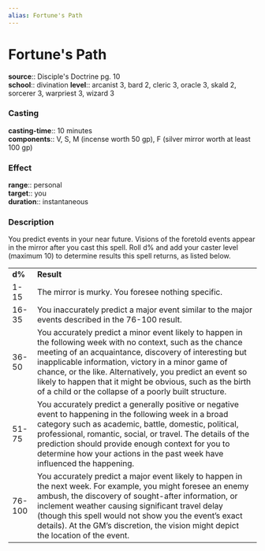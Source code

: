 ```yaml
---
alias: Fortune's Path
---
```


# Fortune's Path 

**source**:: Disciple's Doctrine pg. 10  
**school**:: divination
**level**:: arcanist 3, bard 2, cleric 3, oracle 3, skald 2, sorcerer 3, warpriest 3, wizard 3

### Casting 

**casting-time**:: 10 minutes  
**components**:: V, S, M (incense worth 50 gp), F (silver mirror worth at least 100 gp)

### Effect 

**range**:: personal  
**target**:: you  
**duration**:: instantaneous

### Description 

You predict events in your near future. Visions of the foretold events appear in the mirror after you cast this spell. Roll d% and add your caster level (maximum 10) to determine results this spell returns, as listed below.

|        |                                                                                                                                                                                                                                                                                                                                                                                                                |
|--------|----------------------------------------------------------------------------------------------------------------------------------------------------------------------------------------------------------------------------------------------------------------------------------------------------------------------------------------------------------------------------------------------------------------|
| **d%** | **Result**                                                                                                                                                                                                                                                                                                                                                                                                     |
| 1-15   | The mirror is murky. You foresee nothing specific.                                                                                                                                                                                                                                                                                                                                                             |
| 16-35  | You inaccurately predict a major event similar to the major events described in the 76-100 result.                                                                                                                                                                                                                                                                                                             |
| 36-50  | You accurately predict a minor event likely to happen in the following week with no context, such as the chance meeting of an acquaintance, discovery of interesting but inapplicable information, victory in a minor game of chance, or the like. Alternatively, you predict an event so likely to happen that it might be obvious, such as the birth of a child or the collapse of a poorly built structure. |
| 51-75  | You accurately predict a generally positive or negative event to happening in the following week in a broad category such as academic, battle, domestic, political, professional, romantic, social, or travel. The details of the prediction should provide enough context for you to determine how your actions in the past week have influenced the happening.                                               |
| 76-100 | You accurately predict a major event likely to happen in the next week. For example, you might foresee an enemy ambush, the discovery of sought-after information, or inclement weather causing significant travel delay (though this spell would not show you the event’s exact details). At the GM’s discretion, the vision might depict the location of the event.                                          |
